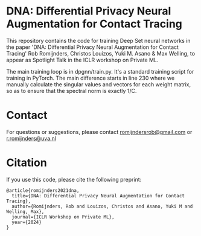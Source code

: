 # DNA: Differential Privacy Neural Augmentation for Contact Tracing

This repository contains the code for training Deep Set neural networks in the paper
'DNA: Differential Privacy Neural Augmentation for Contact Tracing' Rob Romijnders, Christos Louizos, Yuki M. Asano & Max Welling, to appear as Spotlight Talk in the ICLR workshop on Private ML.

The main training loop is in dpgnn/train.py. It's a standard training script for training in PyTorch. The main difference starts in line 230 where we manually calculate the singular values and vectors for each weight matrix, so as to ensure that the spectral norm is exactly 1/C.

# Contact
For questions or suggestions, please contact romijndersrob@gmail.com or r.romijnders@uva.nl

# Citation
If you use this code, please cite the following preprint:
```
@article{romijnders2021dna,
  title={DNA: Differential Privacy Neural Augmentation for Contact Tracing},
  author={Romijnders, Rob and Louizos, Christos and Asano, Yuki M and Welling, Max},
  journal={ICLR Workshop on Private ML},
  year={2024}
}
```
